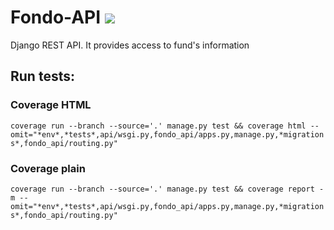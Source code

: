 # Fondo-API [![](https://travis-ci.org/Fonmon/Fondo-Web.svg?branch=master)]()
Django REST API. It provides access to fund's information

## Run tests:
### Coverage HTML
`coverage run --branch --source='.' manage.py test && coverage html --omit="*env*,*tests*,api/wsgi.py,fondo_api/apps.py,manage.py,*migrations*,fondo_api/routing.py"`

### Coverage plain
`coverage run --branch --source='.' manage.py test && coverage report -m --omit="*env*,*tests*,api/wsgi.py,fondo_api/apps.py,manage.py,*migrations*,fondo_api/routing.py"`
